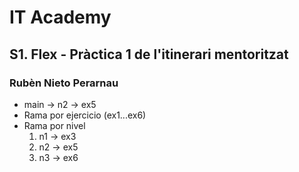 # IT Academy
## S1. Flex - Pràctica 1 de l'itinerari mentoritzat
### Rubèn Nieto Perarnau

* main -> n2 -> ex5
* Rama por ejercicio (ex1...ex6)
* Rama por nivel
    1. n1 -> ex3
    2. n2 -> ex5
    3. n3 -> ex6 